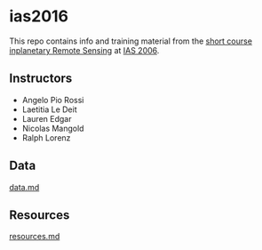 # ias2016

This repo contains info and training material from the [short course inplanetary Remote Sensing](http://openplanetary.github.io/ias2016/) at [IAS 2006](https://www.sedimentologists.org/ims2016). 

## Instructors

* Angelo Pio Rossi
* Laetitia Le Deit
* Lauren Edgar
* Nicolas Mangold
* Ralph Lorenz

## Data

[data.md](data.md)

## Resources

[resources.md](resources.md)

